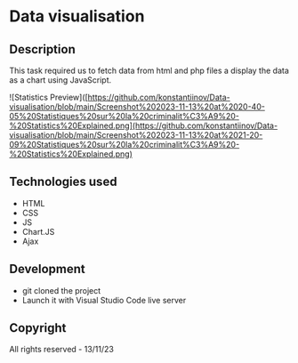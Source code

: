 # Data visualisation

## Description
This task required us to fetch data from html and php files a display the data as a chart using JavaScript.


![Statistics Preview]([https://github.com/konstantiinov/Data-visualisation/blob/main/Screenshot%202023-11-13%20at%2020-40-05%20Statistiques%20sur%20la%20criminalit%C3%A9%20-%20Statistics%20Explained.png](https://github.com/konstantiinov/Data-visualisation/blob/main/Screenshot%202023-11-13%20at%2021-20-09%20Statistiques%20sur%20la%20criminalit%C3%A9%20-%20Statistics%20Explained.png)


## Technologies used
- HTML
- CSS
- JS
- Chart.JS
- Ajax

## Development
- git cloned the project
- Launch it with Visual Studio Code live server

## Copyright
All rights reserved - 13/11/23
